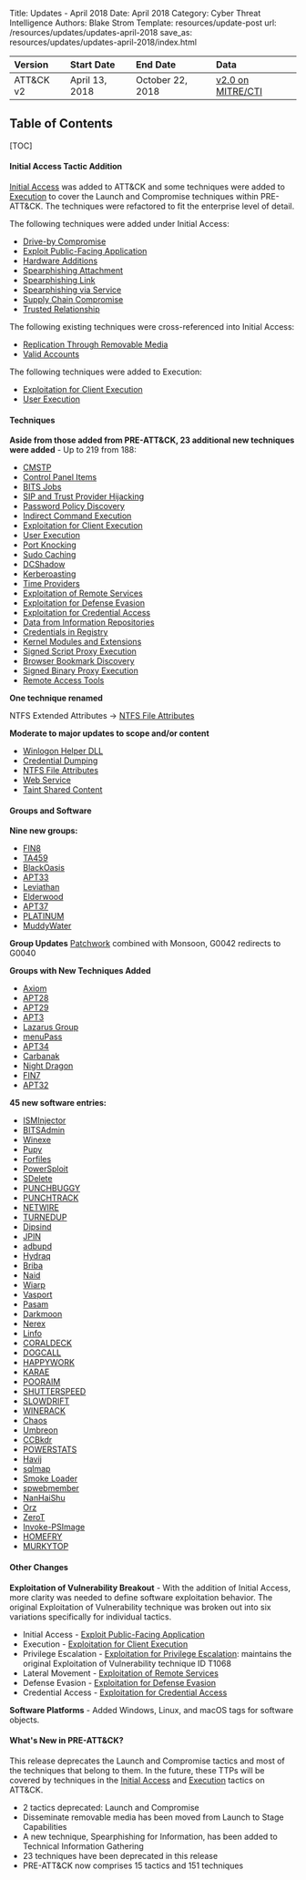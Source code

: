 Title: Updates - April 2018
Date: April 2018
Category: Cyber Threat Intelligence
Authors: Blake Strom
Template: resources/update-post
url: /resources/updates/updates-april-2018
save_as: resources/updates/updates-april-2018/index.html

| Version | Start Date | End Date | Data |
|:--------|:-----------|:---------|:-----|
| ATT&CK v2 | April 13, 2018 | October 22, 2018 | [v2.0 on MITRE/CTI](https://github.com/mitre/cti/releases/tag/ATT%26CK-v2.0) | 

## Table of Contents

[TOC]

#### Initial Access Tactic Addition

[Initial Access](/tactics/TA0001) was added to ATT&CK and some techniques were added to [Execution](/tactics/TA0002) to cover the Launch and Compromise techniques within PRE-ATT&CK. The techniques were refactored to fit the enterprise level of detail.

The following techniques were added under Initial Access:

* [Drive-by Compromise](/techniques/T1189)
* [Exploit Public-Facing Application](/techniques/T1190)
* [Hardware Additions](/techniques/T1200)
* [Spearphishing Attachment](/techniques/T1193)
* [Spearphishing Link](/techniques/T1192)
* [Spearphishing via Service](/techniques/T1194)
* [Supply Chain Compromise](/techniques/T1195)
* [Trusted Relationship](/techniques/T1199)


The following existing techniques were cross-referenced into Initial Access:

* [Replication Through Removable Media](/techniques/T1091)
* [Valid Accounts](/techniques/T1078)

The following techniques were added to Execution:

* [Exploitation for Client Execution](/techniques/T1203)
* [User Execution](/techniques/T1204)

#### Techniques

**Aside from those added from PRE-ATT&CK, 23 additional new techniques were added** - Up to 219 from 188:

* [CMSTP](/techniques/T1191)
* [Control Panel Items](/techniques/T1196)
* [BITS Jobs](/techniques/T1197)
* [SIP and Trust Provider Hijacking](/techniques/T1198)
* [Password Policy Discovery](/techniques/T1201)
* [Indirect Command Execution](/techniques/T1202)
* [Exploitation for Client Execution](/techniques/T1203)
* [User Execution](/techniques/T1204)
* [Port Knocking](/techniques/T1205)
* [Sudo Caching](/techniques/T1206)
* [DCShadow](/techniques/T1207)
* [Kerberoasting](/techniques/T1208)
* [Time Providers](/techniques/T1209)
* [Exploitation of Remote Services](/techniques/T1210)
* [Exploitation for Defense Evasion](/techniques/T1211)
* [Exploitation for Credential Access](/techniques/T1212)
* [Data from Information Repositories](/techniques/T1213)
* [Credentials in Registry](/techniques/T1214)
* [Kernel Modules and Extensions](/techniques/T1215)
* [Signed Script Proxy Execution](/techniques/T1216)
* [Browser Bookmark Discovery](/techniques/T1217)
* [Signed Binary Proxy Execution](/techniques/T1218)
* [Remote Access Tools](/techniques/T1219)

**One technique renamed**

NTFS Extended Attributes -> [NTFS File Attributes](/techniques/T1096)

**Moderate to major updates to scope and/or content**

* [Winlogon Helper DLL](/techniques/T1004)
* [Credential Dumping](/techniques/T1003)
* [NTFS File Attributes](/techniques/T1096)
* [Web Service](/techniques/T1102)
* [Taint Shared Content](/techniques/T1080)

#### Groups and Software

**Nine new groups:**

* [FIN8](/groups/G0061)
* [TA459](/groups/G0062)
* [BlackOasis](/groups/G0063)
* [APT33](/groups/G0064)
* [Leviathan](/groups/G0065)
* [Elderwood](/groups/G0066)
* [APT37](/groups/G0067)
* [PLATINUM](/groups/G0068)
* [MuddyWater](/groups/G0069)

**Group Updates** [Patchwork](/groups/G0040) combined with Monsoon, G0042 redirects to G0040

**Groups with New Techniques Added**

* [Axiom](/groups/G0001)
* [APT28](/groups/G0007)
* [APT29](/groups/G0016)
* [APT3](/groups/G0022)
* [Lazarus Group](/groups/G0032)
* [menuPass](/groups/G0045)
* [APT34](/groups/G0057)
* [Carbanak](/groups/G0008)
* [Night Dragon](/groups/G0014)
* [FIN7](/groups/G0046)
* [APT32](/groups/G0050)

**45 new software entries:**

* [ISMInjector](/software/S0189)
* [BITSAdmin](/software/S0190)
* [Winexe](/software/S0191)
* [Pupy](/software/S0192)
* [Forfiles](/software/S0193)
* [PowerSploit](/software/S0194)
* [SDelete](/software/S0195)
* [PUNCHBUGGY](/software/S0196)
* [PUNCHTRACK](/software/S0197)
* [NETWIRE](/software/S0198)
* [TURNEDUP](/software/S0199)
* [Dipsind](/software/S0200)
* [JPIN](/software/S0201)
* [adbupd](/software/S0202)
* [Hydraq](/software/S0203)
* [Briba](/software/S0204)
* [Naid](/software/S0205)
* [Wiarp](/software/S0206)
* [Vasport](/software/S0207)
* [Pasam](/software/S0208)
* [Darkmoon](/software/S0209)
* [Nerex](/software/S0210)
* [Linfo](/software/S0211)
* [CORALDECK](/software/S0212)
* [DOGCALL](/software/S0213)
* [HAPPYWORK](/software/S0214)
* [KARAE](/software/S0215)
* [POORAIM](/software/S0216)
* [SHUTTERSPEED](/software/S0217)
* [SLOWDRIFT](/software/S0218)
* [WINERACK](/software/S0219)
* [Chaos](/software/S0220)
* [Umbreon](/software/S0221)
* [CCBkdr](/software/S0222)
* [POWERSTATS](/software/S0223)
* [Havij](/software/S0224)
* [sqlmap](/software/S0225)
* [Smoke Loader](/software/S0226)
* [spwebmember](/software/S0227)
* [NanHaiShu](/software/S0228)
* [Orz](/software/S0229)
* [ZeroT](/software/S0230)
* [Invoke-PSImage](/software/S0231)
* [HOMEFRY](/software/S0232)
* [MURKYTOP](/software/S0233)

#### Other Changes

**Exploitation of Vulnerability Breakout** - With the addition of Initial Access, more clarity was needed to define software exploitation behavior. The original Exploitation of Vulnerability technique was broken out into six variations specifically for individual tactics.

* Initial Access - [Exploit Public-Facing Application](/techniques/T1190)
* Execution - [Exploitation for Client Execution](/techniques/T1203)
* Privilege Escalation - [Exploitation for Privilege Escalation](/techniques/T1068): maintains the original Exploitation of Vulnerability technique ID T1068
* Lateral Movement - [Exploitation of Remote Services](/techniques/T1210)
* Defense Evasion - [Exploitation for Defense Evasion](/techniques/T1211)
* Credential Access - [Exploitation for Credential Access](/techniques/T1212)

**Software Platforms** - Added Windows, Linux, and macOS tags for software objects.

#### What's New in PRE-ATT&CK?

This release deprecates the Launch and Compromise tactics and most of the techniques that belong to them. In the future, these TTPs will be covered by techniques in the [Initial Access](/tactics/TA0001) and [Execution](/tactics/TA0002) tactics on ATT&CK.

* 2 tactics deprecated: Launch and Compromise
* Disseminate removable media has been moved from Launch to Stage Capabilities
* A new technique, Spearphishing for Information, has been added to Technical Information Gathering
* 23 techniques have been deprecated in this release
* PRE-ATT&CK now comprises 15 tactics and 151 techniques